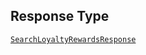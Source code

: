## Response Type

[`SearchLoyaltyRewardsResponse`](../../doc/models/search-loyalty-rewards-response.md)
